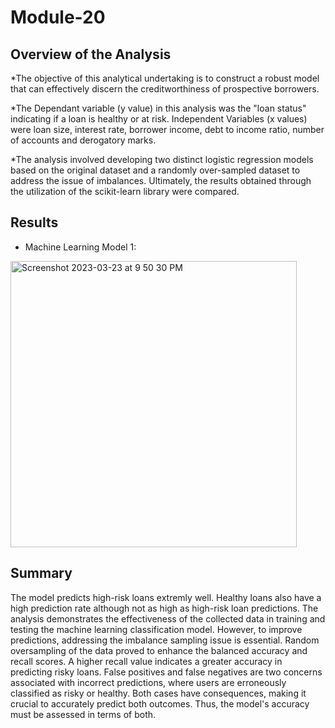 # Module-20

## Overview of the Analysis

*The objective of this analytical undertaking is to construct a robust model that can effectively discern the creditworthiness of prospective borrowers.

*The Dependant variable (y value) in this analysis was the "loan status" indicating if a loan is healthy or at risk. Independent Variables (x values) were loan size, interest rate, borrower income, debt to income ratio, number of accounts and derogatory marks.

*The analysis involved developing two distinct logistic regression models based on the original dataset and a randomly over-sampled dataset to address the issue of imbalances. Ultimately, the results obtained through the utilization of the scikit-learn library were compared.



## Results

* Machine Learning Model 1:
<img width="458" alt="Screenshot 2023-03-23 at 9 50 30 PM" src="https://user-images.githubusercontent.com/114380365/227411864-587a8833-bc75-4d35-a718-a1f51c781106.png">

## Summary

  The model predicts high-risk loans extremly well. Healthy loans also have a high prediction rate although not as high as high-risk loan predictions. The analysis demonstrates the effectiveness of the collected data in training and testing the machine learning classification model. However, to improve predictions, addressing the imbalance sampling issue is essential. Random oversampling of the data proved to enhance the balanced accuracy and recall scores. A higher recall value indicates a greater accuracy in predicting risky loans. False positives and false negatives are two concerns associated with incorrect predictions, where users are erroneously classified as risky or healthy. Both cases have consequences, making it crucial to accurately predict both outcomes. Thus, the model's accuracy must be assessed in terms of both.



